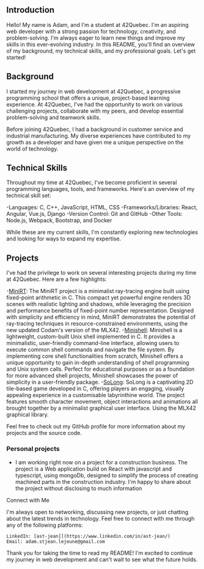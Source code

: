 ## Introduction
Hello! My name is Adam, and I'm a student at 42Quebec. I'm an aspiring web developer with a strong passion for technology, creativity, and problem-solving. I'm always eager to learn new things and improve my skills in this ever-evolving industry. In this README, you'll find an overview of my background, my technical skills, and my professional goals. Let's get started!

## Background

I started my journey in web development at 42Quebec, a progressive programming school that offers a unique, project-based learning experience. At 42Quebec, I've had the opportunity to work on various challenging projects, collaborate with my peers, and develop essential problem-solving and teamwork skills.

Before joining 42Quebec, I had a background in customer service and industrial manufacturing. My diverse experiences have contributed to my growth as a developer and have given me a unique perspective on the world of technology.
## Technical Skills

Throughout my time at 42Quebec, I've become proficient in several programming languages, tools, and frameworks. Here's an overview of my technical skill set:

-Languages: C, C++, JavaScript, HTML, CSS
-Frameworks/Libraries: React, Angular, Vue.js, Django
-Version Control: Git and GitHub
-Other Tools: Node.js, Webpack, Bootstrap, and Docker

While these are my current skills, I'm constantly exploring new technologies and looking for ways to expand my expertise.
## Projects

I've had the privilege to work on several interesting projects during my time at 42Quebec. Here are a few highlights:

-[MiniRT](https://gitfront.io/r/ast-jean/mWxJc7eLbA3F/MiniRT/): The MiniRT project is a minimalist ray-tracing engine built using fixed-point arithmetic in C. This compact yet powerful engine renders 3D scenes with realistic lighting and shadows, while leveraging the precision and performance benefits of fixed-point number representation. Designed with simplicity and efficiency in mind, MiniRT demonstrates the potential of ray-tracing techniques in resource-constrained environments, using the new updated Codam's version of the MLX42.
-[Minishell](https://gitfront.io/r/ast-jean/JbttmM2pLdyT/minishell/): Minishell is a lightweight, custom-built Unix shell implemented in C. It provides a minimalistic, user-friendly command-line interface, allowing users to execute common shell commands and navigate the file system. By implementing core shell functionalities from scratch, Minishell offers a unique opportunity to gain in-depth understanding of shell programming and Unix system calls. Perfect for educational purposes or as a foundation for more advanced shell projects, Minishell showcases the power of simplicity in a user-friendly package.
-[SoLong](): SoLong is a captivating 2D tile-based game developed in C, offering players an engaging, visually appealing experience in a customisable labyrinthine world. The project features smooth character movement, object interactions and animations all brought together by a minimalist graphical user interface. Using the MLX42 graphical library.
    
Feel free to check out my GitHub profile for more information about my projects and the source code.

### Personal projects
- I am working right now on a project for a construction business. The project is a Web application build on React with javascript and typescript, using mongoDb, designed to simplify the process of creating machined parts in the construction industry. I'm happy to share about the project without disclosing to much information

Connect with Me

I'm always open to networking, discussing new projects, or just chatting about the latest trends in technology. Feel free to connect with me through any of the following platforms:

    LinkedIn: [ast-jean]](https://www.linkedin.com/in/ast-jean/)
    Email: adam.stjean.lejeune@gmail.com

Thank you for taking the time to read my README! I'm excited to continue my journey in web development and can't wait to see what the future holds.
